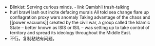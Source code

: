 -
  Blinkist: Serving curious minds. - link
  Qamishli
  trash-talking
- hurl
  brawl
  lash out
  incite
  defacing
  murals
  All told
  sea change
  flare up
  conflagration
  proxy wars
  anomaly
  Taking advantage of the chaos and [[power vacuums]] created by the civil war, a group called the Islamic State – better known as ISIS or ISIL – was setting up to take control of territory and spread its ideology throughout the Middle East.
- 不行。复制粘贴有问题。